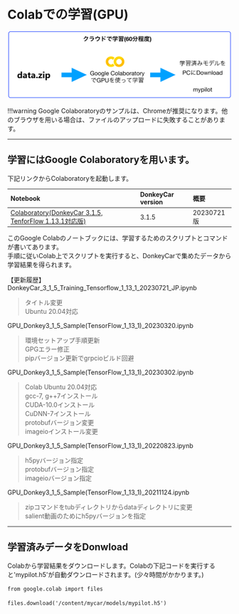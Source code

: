 # Colabでの学習(GPU)

![](./img/colab000.png)

!!!warning
	Google Colaboratoryのサンプルは、Chromeが推奨になります。他のブラウザを用いる場合は、ファイルのアップロードに失敗することがあります。

<hr>

## 学習にはGoogle Colaboratoryを用います。

下記リンクからColaboratoryを起動します。

|Notebook|DonkeyCar version|概要|
|:--|:--|:--|
|<a href="https://colab.research.google.com/drive/1cR4C_Dn6RqYFquoKpW4o-qmHs72Mz9Mk?usp=sharing" target="_blank">Colaboratory(DonkeyCar 3.1.5, TenforFlow 1.13.1対応版)</a>|3.1.5|20230721版|

このGoogle Colabのノートブックには、学習するためのスクリプトとコマンドが書いてあります。  
手順に従いColab上でスクリプトを実行すると、DonkeyCarで集めたデータから学習結果を得られます。

【更新履歴】  
DonkeyCar_3_1_5_Training_Tensorflow_1_13_1_20230721_JP.ipynb  
> タイトル変更  
> Ubuntu 20.04対応  

GPU_Donkey3_1_5_Sample(TensorFlow_1_13_1)_20230320.ipynb  
> 環境セットアップ手順更新  
> GPGエラー修正  
> pipバージョン更新でgrpcioビルド回避  

GPU_Donkey3_1_5_Sample(TensorFlow_1_13_1)_20230302.ipynb  
> Colab Ubuntu 20.04対応  
> gcc-7, g++7インストール  
> CUDA-10.0インストール  
> CuDNN-7インストール  
> protobufバージョン変更  
> imageioインストール変更  

GPU_Donkey3_1_5_Sample(TensorFlow_1_13_1)_20220823.ipynb  
> h5pyバージョン指定  
> protobufバージョン指定  
> imageioバージョン指定  

GPU_Donkey3_1_5_Sample(TensorFlow_1_13_1)_20211124.ipynb  
> zipコマンドをtubディレクトリからdataディレクトリに変更  
> salient動画のためにh5pyバージョンを指定

<hr>

## 学習済みデータをDonwload

Colabから学習結果をダウンロードします。Colabの下記コードを実行すると'mypilot.h5'が自動ダウンロードされます。(少々時間がかかります。)

```console
from google.colab import files

files.download('/content/mycar/models/mypilot.h5')
```

